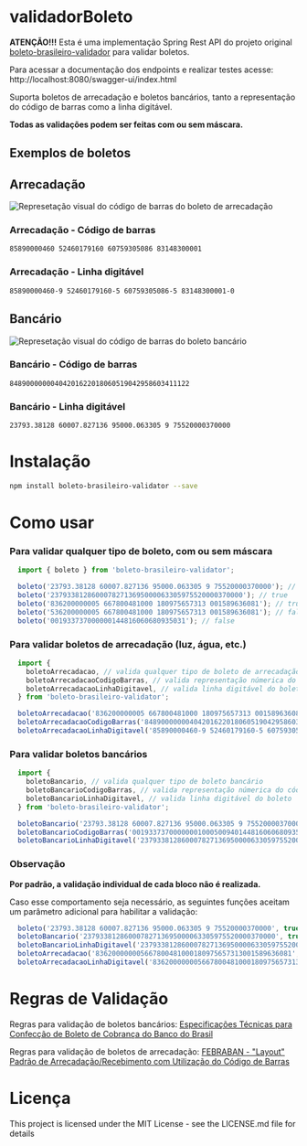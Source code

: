 # validadorBoleto

**ATENÇÃO!!!** Esta é uma implementação Spring Rest API do projeto original [boleto-brasileiro-validador](https://github.com/mcrvaz/boleto-brasileiro-validator/tree/master) 
para validar boletos. 

Para acessar a documentação dos endpoints e realizar testes acesse: http://localhost:8080/swagger-ui/index.html

Suporta boletos de arrecadação e boletos bancários, tanto a representação do código de barras como a linha digitável.

**Todas as validações podem ser feitas com ou sem máscara.**

## Exemplos de boletos

## Arrecadação
![Represetação visual do código de barras do boleto de arrecadação](https://i.imgur.com/AQmEn0S.png)
### Arrecadação - Código de barras
    85890000460 52460179160 60759305086 83148300001
### Arrecadação - Linha digitável
    85890000460-9 52460179160-5 60759305086-5 83148300001-0

## Bancário
![Represetação visual do código de barras do boleto bancário](https://i.imgur.com/FfCdC1Y.png)
### Bancário - Código de barras
    84890000000404201622018060519042958603411122
### Bancário - Linha digitável
    23793.38128 60007.827136 95000.063305 9 75520000370000

# Instalação
  ```sh
  npm install boleto-brasileiro-validator --save
  ```

# Como usar
### **Para validar qualquer tipo de boleto, com ou sem máscara**
```js
  import { boleto } from 'boleto-brasileiro-validator';

  boleto('23793.38128 60007.827136 95000.063305 9 75520000370000'); // true
  boleto('23793381286000782713695000063305975520000370000'); // true
  boleto('836200000005 667800481000 180975657313 001589636081'); // true
  boleto('536200000005 667800481000 180975657313 001589636081'); // false
  boleto('001933737000000144816060680935031'); // false
```
### **Para validar boletos de arrecadação (luz, água, etc.)**

```js
  import {
    boletoArrecadacao, // valida qualquer tipo de boleto de arrecadação
    boletoArrecadacaoCodigoBarras, // valida representação númerica do código de barras
    boletoArrecadacaoLinhaDigitavel, // valida linha digitável do boleto
  } from 'boleto-brasileiro-validator';

  boletoArrecadacao('836200000005 667800481000 180975657313 001589636081'); // true
  boletoArrecadacaoCodigoBarras('84890000000404201622018060519042958603411122'); // true
  boletoArrecadacaoLinhaDigitavel('85890000460-9 52460179160-5 60759305086-5 83148300001-0'); // true
```

### **Para validar boletos bancários**
```js
  import {
    boletoBancario, // valida qualquer tipo de boleto bancário
    boletoBancarioCodigoBarras, // valida representação númerica do código de barras
    boletoBancarioLinhaDigitavel, // valida linha digitável do boleto
  } from 'boleto-brasileiro-validator';

  boletoBancario('23793.38128 60007.827136 95000.063305 9 75520000370000'); // true
  boletoBancarioCodigoBarras('00193373700000001000500940144816060680935031'); // true
  boletoBancarioLinhaDigitavel('23793381286000782713695000063305975520000370000'); // true

```
### **Observação**
**Por padrão, a validação individual de cada bloco não é realizada.**

Caso esse comportamento seja necessário, as seguintes funções aceitam um parâmetro adicional para habilitar a validação:
```js
  boleto('23793.38128 60007.827136 95000.063305 9 75520000370000', true);
  boletoBancario('23793381286000782713695000063305975520000370000', true);
  boletoBancarioLinhaDigitavel('23793381286000782713695000063305975520000370000', true);
  boletoArrecadacao('836200000005667800481000180975657313001589636081', true);
  boletoArrecadacaoLinhaDigitavel('836200000005667800481000180975657313001589636081', true);
```

# Regras de Validação
Regras para validação de boletos bancários: [Especificações Técnicas
para Confecção de Boleto de Cobrança
do Banco do Brasil](http://www.bb.com.br/docs/pub/emp/empl/dwn/Doc5175Bloqueto.pdf)

Regras para validação de boletos de arrecadação: [FEBRABAN - "Layout" Padrão de Arrecadação/Recebimento
com Utilização do Código de Barras](https://cmsportal.febraban.org.br/Arquivos/documentos/PDF/Layout%20-%20C%C3%B3digo%20de%20Barras%20ATUALIZADO.pdf)

# Licença
This project is licensed under the MIT License - see the LICENSE.md file for details
